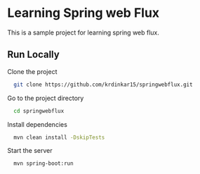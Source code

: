 
# Learning Spring web Flux

This is a sample project for learning spring web flux.




## Run Locally

Clone the project

```bash
  git clone https://github.com/krdinkar15/springwebflux.git
```

Go to the project directory

```bash
  cd springwebflux
```

Install dependencies

```bash
  mvn clean install -DskipTests
```

Start the server

```bash
  mvn spring-boot:run
```

